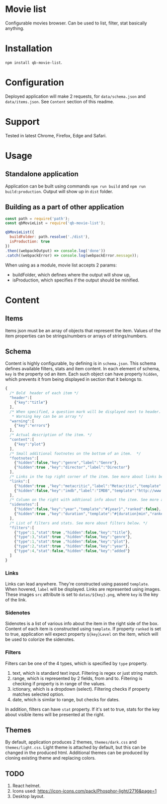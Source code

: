 # Movie list
Configurable movies browser. Can be used to list, filter, stat basically anything.

# Installation
`npm install qb-movie-list`.

# Configuration
Deployed application will make 2 requests, for `data/schema.json` and `data/items.json`.
See `Content` section of this readme.

# Support
Tested in latest Chrome, Firefox, Edge and Safari.

# Usage

## Standalone application
Application can be built using commands `npm run build` and `npm run build:production`. Output will show up in `dist` folder.

## Building as a part of other application
```javascript
const path = require('path');
const qbMovieList = require('qb-movie-list');

qbMovieList({
  buildFolder: path.resolve('./dist'),
  isProduction: true
})
.then((webpackOutput) => console.log('done'))
.catch((webpackError) => console.log(webpackError.message));
```
When using as a module, movie list accepts 2 params:
 - buildFolder, which defines where the output will show up,
 - isProduction, which specifies if the output should be minified.

# Content

## Items
Items json must be an array of objects that represent the item. Values of the item properties can be strings/numbers or arrays of strings/numbers.

## Schema
Content is highly configurable, by defining is in `schema.json`. This schema defines available filters, stats and item content.
In each element of schema, `key` is the property od an item. Each such object can have property `hidden`, which prevents it from being displayed in section that it belongs to.
```javascript
{
  /* Bold  header of each item */
  "header":[
    {"key":"title"}
  ],
  /* When specified, a question mark will be displayed next to header.
   * Warning key can be an array */
  "warning":[
    {"key":"errors"}
  ],
  /* Actual description of the item. */
  "content":[
    {"key":"plot"}
  ],
  /* Small additional footnotes on the bottom of an item.  */
  "footnotes":[
    {"hidden":false,"key":"genre","label":"Genre"},
    {"hidden":true ,"key":"director","label":"Director"}
  ],
  /* Links in the top right corner of the item. See more about links below. */
  "links":[
    {"hidden":true ,"key":"metacritic","label":"Metacritic","template":"http://www.metacritic.com/search/movie/#{title}/results?date_range_from=#{year}"},
    {"hidden":false,"key":"imdb","label":"IMDB","template":"http://www.imdb.com/find?q=#{title}&s=tt&ttype=ft&ref_=fn_ft"}
  ],
  /* Column on the right with addtional info about the item. See more about sidenotes below. */
  "sidenotes":[
    {"hidden":false,"key":"year","template":"#{year}","ranked":false},
    {"hidden":true ,"key":"duration","template":"#{duration}min","ranked":false},
  ],
  /* List of filters and stats. See more about filters below. */
  "filters":[
    {"type":1,"stat":true ,"hidden":false,"key":"title"},
    {"type":3,"stat":true ,"hidden":false,"key":"genre"},
    {"type":1,"stat":true ,"hidden":false,"key":"plot"},
    {"type":2,"stat":true ,"hidden":false,"key":"year"},
    {"type":4,"stat":false,"hidden":false,"key":"added"}
  ]
}
```
### Links
Links can lead anywhere. They're constructed using passed `template`. When hovered, `label` will be displayed.
Links are represented using images. These images `src` attribute is set to `datas/${key}.png`, where `key` is the key of the link.

### Sidenotes
Sidenotes is a list of various info about the item in the right side of the box. Content of each item is constructed using `template`.
If property `ranked` is set to true, application will expect property `${key}Level` on the item, which will be used to colorize the sidenotes.

### Filters
Filters can be one of the 4 types, which is specified by `type` property.
1. text, which is standard text input. Filtering is regex or just string match.
2. range, which is represented by 2 fields, from and to. Filtering is checking if property is in range of the values.
3. ictionary, which is a dropdown (select). Filtering checks if property matches selected option.
4. date, which is similar to range, but checks for dates.

In addition, filters can have `stat` property. If it's set to true, stats for the key about visible items will be presented at the right.

## Themes
By default, application produces 2 themes, `themes/dark.css` and `themes/light.css`. Light theme is attached by default, but this can be changed in the produced html.
Additional themes can be produced by cloning existing theme and replacing colors.

## TODO
1. React helmet.
1. Icons used: https://icon-icons.com/pack/Phosphor-light/2716&page=1
1. Desktop layout.
